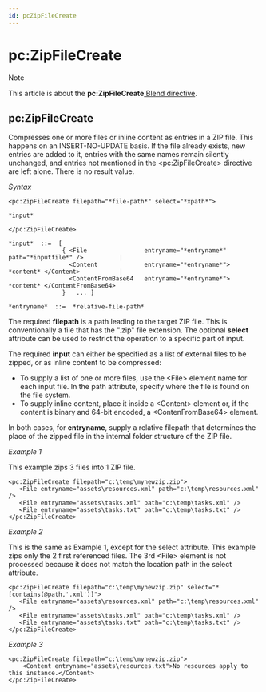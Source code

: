 ```yaml
---
id: pcZipFileCreate
---
```


# pc:ZipFileCreate



> [!NOTE]
> This article is about the **pc:ZipFileCreate**[ Blend directive](/docs/Repositories/Blend_directives).

## **pc:ZipFileCreate**

Compresses one or more files or inline content as entries in a ZIP file. This happens on an INSERT-NO-UPDATE basis. If the file already exists, new entries are added to it, entries with the same names remain silently unchanged, and entries not mentioned in the \<pc:ZipFileCreate> directive are left alone.
There is no result value.

*Syntax*

```
<pc:ZipFileCreate filepath="*file-path*" select="*xpath*">

*input*

</pc:ZipFileCreate>

*input*  ::=  [
               { <File                entryname="*entryname*"  path="*inputfile*" />          |
                 <Content             entryname="*entryname*"> *content* </Content>           |
                 <ContentFromBase64   entryname="*entryname*"> *content* </ContentFromBase64>   
               }   ... ]

*entryname*  ::=  *relative-file-path*
```

The required **filepath** is a path leading to the target ZIP file. This is conventionally a file that has the ".zip" file extension. The optional **select** attribute can be used to restrict the operation to a specific part of input.

The required **input** can either be specified as a list of external files to be zipped, or as inline content to be compressed:

- To supply a list of one or more files, use the \<File> element name for each input file. In the path attribute, specify where the file is found on the file system.
- To supply inline content, place it inside a \<Content> element or, if the content is binary and 64-bit encoded, a \<ContenFromBase64> element.

In both cases, for **entryname**, supply a relative filepath that determines the place of the zipped file in the internal folder structure of the ZIP file.

*Example 1*

This example zips 3 files into 1 ZIP file.

```language-xml
<pc:ZipFileCreate filepath="c:\temp\mynewzip.zip">
   <File entryname="assets\resources.xml" path="c:\temp\resources.xml" />
   <File entryname="assets\tasks.xml" path="c:\temp\tasks.xml" />
   <File entryname="assets\tasks.txt" path="c:\temp\tasks.txt" />
</pc:ZipFileCreate>
```

*Example 2*

This is the same as Example 1, except for the select attribute. This example zips only the 2 first referenced files. The 3rd \<File> element is not processed because it does not match the location path in the select attribute.

```language-xml
<pc:ZipFileCreate filepath="c:\temp\mynewzip.zip" select="*[contains(@path,'.xml')]">
   <File entryname="assets\resources.xml" path="c:\temp\resources.xml" />
   <File entryname="assets\tasks.xml" path="c:\temp\tasks.xml" />
   <File entryname="assets\tasks.txt" path="c:\temp\tasks.txt" />
</pc:ZipFileCreate>
```

*Example 3*

```language-xml
<pc:ZipFileCreate filepath="c:\temp\mynewzip.zip">
    <Content entryname="assets\resources.txt">No resources apply to this instance.</Content>
</pc:ZipFileCreate>
```

 